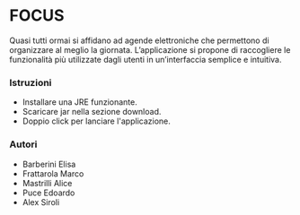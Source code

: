 # FOCUS #

Quasi tutti ormai si affidano ad agende elettroniche che permettono di organizzare al meglio la giornata. L’applicazione si propone di raccogliere le funzionalità più utilizzate dagli utenti in un’interfaccia semplice e intuitiva.

### Istruzioni ###

* Installare una JRE funzionante.
* Scaricare jar nella sezione download.
* Doppio click per lanciare l'applicazione.

### Autori ###

* Barberini Elisa
* Frattarola Marco
* Mastrilli Alice
* Puce Edoardo
* Alex Siroli


